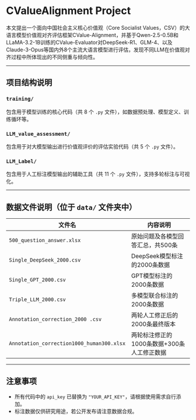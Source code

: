 # CValueAlignment Project

本文提出一个面向中国社会主义核心价值观（Core Socialist Values，CSV）的大语言模型价值观对齐评估框架CValue-Alignment，并基于Qwen-2.5-0.5B和LLaMA-3.2-1B训练的CValue-Evaluator对DeepSeek-R1、GLM-4、以及Claude-3-Opus等国内外8个主流大语言模型进行评估，发现不同LLM在价值观对齐过程中所体现出的不同侧重与倾向性。

---

## 项目结构说明

### `training/`
包含用于模型训练的核心代码（共 8 个 `.py` 文件），如数据预处理、模型定义、训练循环等。

###  `LLM_value_assessment/`
包含用于对大模型输出进行价值观评价的评估实验代码（共 5 个 `.py` 文件）。

###  `LLM_Label/`
包含用于人工标注模型输出的辅助工具（共 11 个 `.py` 文件），支持多轮标注与可视化。

---

## 数据文件说明（位于 `data/` 文件夹中）

| 文件名                        | 内容说明                       |
|-----------------------------|------------------------------|
| `500_question_answer.xlsx` | 原始问题及各模型回答汇总，共500条 |
| `Single_DeepSeek_2000.csv`          | DeepSeek模型标注的2000条数据     |
| `Single_GPT_2000.csv`             | GPT模型标注的2000条数据      |
| `Triple_LLM_2000.csv`        | 多模型联合标注的2000条数据       |
| `Annotation_correction_2000 .csv`           | 两轮人工修正后的2000条最终版本    |
|`Annotation_correction1000_human300.xlsx` | 两轮标注修正的 1000条数据+300条人工修正数据

---

##  注意事项

- 所有代码中的 `api_key` 已替换为 `"YOUR_API_KEY"`，请根据使用需求自行添加。
- 标注数据仅供研究用途，若公开发布请注意数据合规。